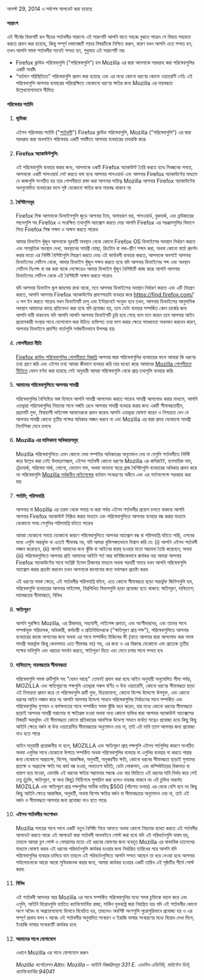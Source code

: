 আগস্ট 29, 2014 এ সর্বশেষ আপডেট করা হয়েছে

#### সারাংশ

এই শীর্ষের বিভাগটি হল নীচের শর্তাবলীর সারাংশ৷  এই সারংশটি আপনি যাতে সহজে বুঝতে পারেন সে বিষয়ে সহায়তা করতে প্রদান করা হয়েছে, কিন্তু সম্পূর্ণ দস্তাবেজটি পড়ার বিষয়টিকে নিশ্চিত করুন, কারণ যখন আপনি এতে সম্মত হন, তখন আপনি সমস্ত শর্তাবলীর সাথেই সম্মত হন, শুধুমাত্র এই সারাংশটি নয়৷

- Firefox ক্লাউড পরিষেবাগুলি ("পরিষেবাগুলি") হল Mozilla এর দ্বারা আপনাকে সরবরাহ করা পরিষেবাগুলির একটি সমষ্টি৷
- “বর্তমান পরিস্থিতিতে” পরিষেবাগুলি প্রদান করা হয়েছে এবং এর মধ্যে কোনো ধরণের কোনো ওয়্যারেন্টি নেই৷  এই পরিষেবাগুলি আপনার ব্যবহরের পরিপ্রেক্ষিতে যেকোনো ধরণের ক্ষতির জন্য Mozilla এর দায়বদ্ধতা উল্লেখযোগ্যভাবে সীমিত৷

#### পরিষেবার শর্তাদি

1. #### ভূমিকা

    এইসব পরিষেবার শর্তাদি ("<u>শর্তাবলী</u>") Firefox ক্লাউড পরিষেবাগুলি, Mozilla ("পরিষেবাগুলি") এর দ্বারা সরবরাহ করা অনলাইন পরিষেবার একটি সমষ্টিতে আপনার ব্যবহারের তদারকি করে৷

2. #### Firefox অ্যাকাউন্টগুলি:

    এই পরিষেবাগুলি ব্যবহার করার জন্য, আপনাকে একটি Firefox অ্যাকাউন্ট তৈরি করতে হবে৷  নিবন্ধনের সময়ে, আপনাকে একটি পাসওয়ার্ড সেট করতে বলা হবে৷ আপনার পাসওয়ার্ড এবং আপনার Firefox অ্যাকাউন্টের মাধ্যমে যে কাজগুলি সংগঠিত হয় তার গোপনীয়তা রক্ষা করা আপনার দায়িত্ব৷  Mozilla আপনার Firefox অ্যাকাউন্টের অননুমোদিত ব্যবহারের ফলে সৃষ্ট যেকোনো ক্ষতির জন্য দায়বদ্ধ থাকবে না৷

3. #### বৈশিষ্ট্যসমূহ

    Firefox সিঙ্ক আপনাকে ডিভাইসগুলি জুড়ে আপনার ট্যাব, অসাধারণ বার, পাসওয়ার্ড, বুকমার্ক, এবং ব্রাউজারের পছন্দগুলি সহ Firefox এ সংরক্ষিত তথ্যগুলি অ্যাক্সেস করতে দেয়৷ আপনি Firefox এর সরঞ্জামগুলির বিভাগে গিয়ে Firefox সিঙ্ক সক্ষম ও অক্ষম করতে পারেন৷

    আমার ডিভাইস খুঁজুন আপনাকে দূরবর্তী অবস্থান থেকে কোনো Firefox OS ডিভাইসের অবস্থান নির্ধারণ করতে এবং সাম্প্রতিক অবস্থান দেখা, অবস্থানের সামগ্রী মোছা, রিংটোন বা লক-স্ক্রীণ সক্ষম করা, অথবা কোনো বার্তা প্রদর্শন করার মতো এর নির্দিষ্ট বৈশিষ্ট্যগুলি নিয়ন্ত্রণ করতে দেয়৷ এই কার্যাবলী ব্যবহার করতে, আপনাকে অবশ্যই আপনার ডিভাইসের সেটিংস থেকে, আমার ডিভাইস খুঁজুন সক্ষম করতে হবে৷  যদি আপনার ডিভাইসের শব্দ এবং অবস্থান সেটিংস নিঃশব্দ বা বন্ধ করা থাকে সেক্ষেত্রেও আমার ডিভাইস খুঁজুন বৈশিষ্ট্যটি কাজ করে৷ আপনি আপনার ডিভাইসের সেটিংস থেকে এই বৈশিষ্ট্যটি অক্ষম করতে পারেন৷

    যদি আপনার ডিভাইস ভুল জায়গায় রাখা থাকে, তবে আপনার ডিভাইসের অবস্থান নির্ধারণ করতে এবং এটি নিয়ন্ত্রণ করতে, আপনি আপনার Firefox অ্যাকাউন্টের প্রমাণপত্রাদি ব্যবহার করে https://find.firefox.com/' এ লগ ইন করতে পারেন৷ যখন ডিভাইসটি চালু এবং ইন্টারনেটে সংযুক্ত হবে তখন, আপনার ডিভাইসের আনুমানিক অবস্থান আমাদের কাছে প্রতিবেদন করা হবে৷  যদি প্রযোজ্য হয়, তবে ডেটা ব্যবহার সম্পর্কিত কোন চার্জের জন্য আপনি দায়ী থাকবেন৷ যদি আপনি আপনি আপনার ডিভাইসটি চুরি হয়ে গেছে বলে মনে করেন তবে আপনার আইন প্রয়োগকারী সংস্থার সাথে যোগাযোগ করা উচিত৷ ব্যক্তিগত তথ্য ভাগ করার ক্ষেত্রে সাবধানতা অবলম্বন করবেন কারণ, আপনার ডিভাইসে প্রদর্শিত বার্তাগুলি সর্বজনীনভাবে উপলব্ধ হয়৷

4. #### গোপনীয়তা নীতি

    [Firefox ক্লাউড পরিষেবাগুলির গোপনীয়তা বিজ্ঞপ্তি](https://www.mozilla.org/privacy/firefox-cloud/) আপনার দ্বারা পরিষেবাগুলির ব্যবহারের ফলে আমারা কি ধরণের তথ্য গ্রহণ করি এবং এইসব তথ্য আমরা কীভাবে ব্যবহার করি তার ব্যাখ্যা করে৷ আমাদের [Mozilla গোপনীয়তা নীতিতে](https://www.mozilla.org/privacy/) যেমন বর্ণনা করা হয়েছে সেই অনুযায়ী আমরা পরিষেবাগুলি থেকে প্রাপ্ত তথ্যগুলি ব্যবহার করি৷

5. #### আমাদের পরিষেবাগুলিতে আপনার সামগ্রী

    পরিষেবাগুলির বৈশিষ্ট্যের অঙ্গ হিসাবে আপনি সামগ্রী আপলোড করতে পারেন৷ সামগ্রী আপলোড করার মাধ্যমে, আপনি এতদ্দ্বারা পরিষেবাগুলির নিয়মের সাথে সঙ্গতি রেখে আপনার সামগ্রী ব্যবহার করার জন্য একটি সীমাবদ্ধতাহীন, রয়্যালটি মুক্ত, বিশ্বব্যাপী লাইসেন্স আমাদেরকে প্রদান করেন৷ আপনি এতদ্দ্বারা ঘোষণা করেন ও নিশ্চয়তা দেন যে আপনার সামগ্রী কোনো তৃতীয় পক্ষের অধিকার লঙ্ঘন করবে না এবং Mozilla এর দ্বারা প্রদত্ত যেকোনো সামগ্রী নির্দেশিকা মেনে চলবে৷

6. #### Mozilla এর মালিকানা অধিকারসমূহ

    Mozilla পরিষেবাগুলিতে এমন কোনো মেধা সম্পত্তির অধিকারের অনুমোদন দেয় না যেগুলি শর্তাবলীতে নির্দিষ্ট করে উল্লেখ করা নেই৷ উদাহরণস্বরূপ, এইসব শর্তাবলী কোনো ধরণের Mozilla এর কপিরাইট, ব্যবসায়িক নাম, ট্রেডমার্ক, পরিষেবা মার্ক, লোগো, ডোমেন নাম, অথবা অন্যান্য স্বতন্ত্র ব্রান্ড বৈশিষ্ট্যগুলি ব্যবহারের অধিকার প্রদান করে না৷ পরিষেবাগুলি [Mozilla সর্বজনীন লাইসেন্সের](https://www.mozilla.org/MPL/) বর্তমান সংস্করণের অধীনে এবং এর শর্তসাপেক্ষে সরবরাহ করা হয়৷

7. #### শর্তাদি; পরিসমাপ্তি

    আপনার বা Mozilla এর তরফ থেকে সমাপ্ত না করা পর্যন্ত এইসব শর্তাবলীর প্রয়োগ চলতে থাকবে৷ আপনি আপনার Firefox অ্যাকাউন্ট নিষ্ক্রিয় করার মাধ্যমে এবং পরিষেবাগুলিতে আপনার ব্যবহার বন্ধ করার মাধ্যমে যেকোনো সময় সেগুলির পরিসমাপ্তি ঘটাতে পারেন৷

    আমরা যেকোনো সময়ে যেকোনো কারণে পরিষেবাগুলিতে আপনার অ্যাক্সেস বন্ধ বা পরিসমাপ্তি ঘটাতে পারি, এসবের মধ্যে এগুলি অন্তর্ভুক্ত বা এতেই সীমাবদ্ধ নয়, যদি আমরা যুক্তিসঙ্গতভাবে বিশ্বাস করি যে: (i) আপনি এইসব শর্তাবলী লঙ্ঘন করেছেন, (ii) আপনি আমাদের জন্য ঝুঁকি বা আইনের দ্বারস্থ হওয়ার মতো সম্ভাবনা তৈরি করেছেন; অথবা (iii) পরিষেবাগুলিতে আপনার প্রতি আমাদের আইনি শর্ত আর বাণিজ্যিকভাবে কার্যকর নয়৷ আমরা আপনার Firefox অ্যাকাউন্টের সাথে সংশ্লিষ্ট ইমেল ঠিকানার মাধ্যমে অথবা পরবর্তী সময়ে যখন আপনি পরিষেবাগুলি অ্যাক্সেস করার প্রচেষ্টা করবেন তখন আপনাকে জানানোর জন্য যথাসম্ভব প্রচেষ্টা করব৷

    এই ধরণের সমস্ত ক্ষেত্রে, এই শর্তাবলীর পরিসমাপ্তি ঘটবে, এতে কোনো সীমাবদ্ধতা ছাড়া অন্তর্ভুক্ত জিনিসগুলি হল, পরিষেবাগুলি ব্যবহারের আপনার লাইসেন্স, নিম্নলিখিত বিভাগগুলি ছাড়া প্রযোজ্য হতে থাকবে: ক্ষতিপূরণ, দাবিত্যাগ; দায়বদ্ধতার সীমাবদ্ধতা, বিবিধ৷

8. #### ক্ষতিপূরণ

    আপনি সুরক্ষিত Mozilla, এর ঠিকাদার, সহযোগী, লাইসেন্স প্রদাতা, এবং অংশীদারদের, এবং তাদের সাথে সম্পর্কযুক্ত পরিচালক, অধিকারী, কর্মচারী ও প্রতিনিধিদেরকে ("ক্ষতিপূরণ প্রাপ্ত পক্ষ"), পরিষেবাগুলিতে আপনার ব্যবহারের কাজে লাগানোর জন্য অথবা এর সাথে সম্পর্কিত উকিলের ফী (যাতে আপনার দ্বারা আপলোড করা সমস্ত সামগ্রী অন্তর্ভুক্ত কিন্তু কেবলমাত্র এতে সীমাবদ্ধ নয়) সহ, এর জন্য ও এর বিরুদ্ধে যেকোনো এবং প্রত্যেক তৃতীয় পক্ষের দাবিগুলি এবং খরচের সমর্থন করতে, ক্ষতিপুরণ দিতে এবং মেনে চলার সাথে সম্মত হন৷

9. #### দাবিত্যাগ; দায়বদ্ধতার সীমাবদ্ধতা

    পরিষেবাগুলি সমস্ত ত্রুটিগুলি সহ "যেমন আছে" তেমনই প্রদান করা হবে৷ আইন অনুযায়ী অনুমোদিত সীমা পর্যন্ত, MOZILLA এবং ক্ষতিপূরণের পক্ষগুলি এতদ্দ্বারা সকল বর্ণিত ও উহ্য ওয়্যারেন্টি, কোনো ধরণের সীমাবদ্ধতা ছাড়া এই নিশ্চয়তা প্রদান করে যে পরিষেবাগুলি ত্রুটি মুক্ত, বিক্রয়যোগ্য, কোনো বিশেষ উদ্দেশ্যে উপযুক্ত, এবং কোনো ধরনের আইন লঙ্ঘন করে না৷ আপনি আপনার উদ্দেশ্য সাধনে পরিষেবাগুলির নির্বাচনের সাথে সম্পর্কিত এবং পরিষেবাগুলির গুণমান ও কর্মক্ষমতার সাথে সম্পর্কিত সমস্ত ঝুঁকি বহন করেন, যার মধ্যে কোনো ধরনের সীমাবদ্ধতা ছাড়াই আপনার সামগ্রী সরানোর বা ক্ষতিগ্রস্ত হওয়া অথবা অন্য কোনো ব্যক্তির দ্বারা আপনার অ্যাকাউন্ট অ্যাক্সেসের বিষয়টি অন্তর্ভুক্ত৷ এই সীমাবদ্ধতা কোনো প্রতিকারের আবশ্যিক উদ্দেশ্য সাধনে ব্যর্থতা সত্বেও প্রযোজ্য হবে৷ কিছু কিছু আইনি ক্ষেত্রে বর্জন বা উহ্য ওয়্যারেন্টির সীমাবদ্ধতার অনুমোদন দেয় না, তাই এই দাবি ত্যাগ আপনার জন্য প্রযোজ্য নাও হতে পারে৷

    আইন অনুযায়ী প্রয়োজনীয় না হলে, MOZILLA এবং ক্ষতিপূরণ প্রাপ্ত পক্ষগুলি এইসব শর্তগুলির কারণে সংগঠিত অথবা এগুলির সাথে যেকোনো উপায়ে সম্পর্কিত অথবা পরিষেবাগুলির ব্যবহার বা এগুলির ব্যবহার না করতে পারার জন্য যেকোনো অপ্রত্যক্ষ, বিশেষ, আকস্মিক, অনুবর্তী, অনুকরণীয় ক্ষতি, কোনো ধরনের সীমাবদ্ধতা ছাড়াই সুনামের প্রত্যক্ষ ও অপ্রত্যক্ষ ক্ষতি সহ কার্য বন্ধ হওয়া, লভ্যাংশে ঘাটতি, ডেটা লোকসান, এবং কম্পিউটারের বিকলতা বা খারাপ হয়ে যাওয়া, এমনকি এই ধরনের ক্ষতির সম্ভাবনার সম্বন্ধে এবং যার ভিত্তিতে এই ধরনের দাবি নির্ভর করে সেই তত্ত্ব (চুক্তি, ক্ষতিপূরণ, বা অন্য কিছু) নির্বিশেষে সুপারিশ করা হলেও দায়বদ্ধ থাকবে না৷ এই চুক্তির অন্তর্গত MOZILLA এবং ক্ষতিপূরণ প্রাপ্ত পক্ষগুলির সার্বিক দায়িত্ব $500 (পাঁচশত ডলার) এর থেকে বেশি হবে না৷ কিছু কিছু আইনি ক্ষেত্রে আকস্মিক, অনুবর্তী, অথবা বিশেষ ক্ষতির  বর্জন বা সীমাবদ্ধতার অনুমোদন দেয় না, তাই এই বর্জন ও সীমাবদ্ধতা আপনার জন্য প্রযোজ্য নাও হতে পারে৷

10. #### এইসব শর্তাবলীর সংশোধন

    Mozilla সময়ের সাথে সাথে একটি নতুন বৈশিষ্ট্য নিয়ে আসতে অথবা কোনো নিয়মের ব্যাখ্যা করতে এই শর্তবলীর আপডেট করতে পারে৷ এই আপডেট করা শর্তাবলী অনলাইনে পোস্ট করা হবে৷ যদি এই পরিবর্তনগুলি বাস্তব হয়, তাহলে আমরা ব্লগ পোস্ট ও ফোরামের মতো এই ধরনের ঘোষণার জন্য ব্যবহৃত Mozilla এর স্বাভাবিক চ্যানেলের মাধ্যমে ঘোষণা করব৷ এই ধরনের পরিবর্তনগুলি কার্যকর হওয়ার জন্য নির্ধারিত তারিখের পরে আপনি যদি পরিষেবাগুলির ব্যবহার চালিয়ে যান তাহলে এই পরিবর্তনগুলিতে আপনি সম্মত আছেন তা ধরে নেওয়া হবে৷ আপনার পর্যালোচনাকে আরো আরো সুবিধাজনক করার জন্য, আমরা কার্যকর হওয়ার একটি তারিখ এই পৃষ্ঠাটির শীর্ষে পোস্ট করব৷

11. #### বিবিধ

    এই শর্তাবলী আপনার আর Mozilla এর সাথে সম্পর্কিত পরিষেবাগুলির মধ্যে সমস্ত চুক্তিকে বহাল করে এবং এগুলি, আইনি বিরোধগুলি ব্যাতিত ক্যালিফোর্নিয়া রাজ্য, মার্কিন যুক্তরাষ্ট্র দ্বারা নিয়ন্ত্রিত হয়৷ যদি এই শর্তাবলীর কোনো অংশ অবৈধ বা অপ্রয়োগযোগ্য হিসাবে বিবেচিত হয়, তাহলেও অবশিষ্ট অংশগুলি পুরোপুরিভাবে প্রযোজ্য হয় ও এর সম্পূর্ণ প্রভাব বলব ৎ থাকে৷ এই শর্তাবলীর অনুবাদিত সংস্করণ ও ইরাজি ভাষার সংস্করণের মধ্যে বিরোধ দেখা দিলে, ইংরাজি ভাষার সংস্করণটি কার্যকর হবে৷

12. #### আমাদের সাথে যোগাযোগ

    এখানে Mozilla এর সাথে যোগাযোগ করুন

    <address>
      Mozilla কর্পোরেশন 
      Attn: Mozilla – আইনি বিজ্ঞপ্তিসমূহ 
      331 E. এভলিন এভিনিউ, 
      মাউন্টেন ভিউ, ক্যালিফোর্নিয়া 94041 
    </address>
